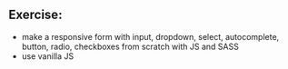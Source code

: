 ## Exercise:
 - make a responsive form with input, dropdown, select, autocomplete, button, radio, checkboxes from scratch with JS and SASS
 - use vanilla JS